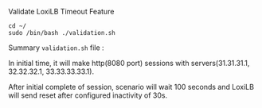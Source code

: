 

Validate LoxiLB Timeout Feature

```
cd ~/
sudo /bin/bash ./validation.sh
```

Summary `validation.sh` file :

In initial time, it will make http(8080 port) sessions with servers(31.31.31.1, 32.32.32.1, 33.33.33.33.1).

After initial complete of session, scenario will wait 100 seconds and LoxiLB will send reset after configured inactivity of 30s.


